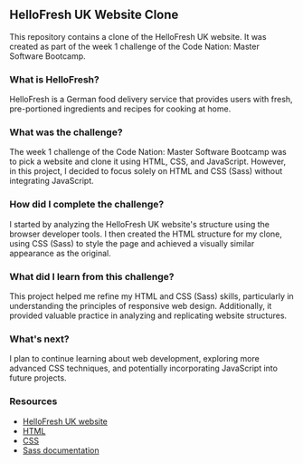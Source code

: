 ## HelloFresh UK Website Clone

This repository contains a clone of the HelloFresh UK website. It was created as part of the week 1 challenge of the Code Nation: Master Software Bootcamp.

### What is HelloFresh?

HelloFresh is a German food delivery service that provides users with fresh, pre-portioned ingredients and recipes for cooking at home.

### What was the challenge?

The week 1 challenge of the Code Nation: Master Software Bootcamp was to pick a website and clone it using HTML, CSS, and JavaScript. However, in this project, I decided to focus solely on HTML and CSS (Sass) without integrating JavaScript.

### How did I complete the challenge?

I started by analyzing the HelloFresh UK website's structure using the browser developer tools. I then created the HTML structure for my clone, using CSS (Sass) to style the page and achieved a visually similar appearance as the original.

### What did I learn from this challenge?

This project helped me refine my HTML and CSS (Sass) skills, particularly in understanding the principles of responsive web design. Additionally, it provided valuable practice in analyzing and replicating website structures.

### What's next?

I plan to continue learning about web development, exploring more advanced CSS techniques, and potentially incorporating JavaScript into future projects.

### Resources

* [HelloFresh UK website](https://www.hellofresh.co.uk/)
* [HTML](https://www.w3schools.com/html/)
* [CSS](https://www.w3schools.com/css/)
* [Sass documentation](https://sass-lang.com/guide)
